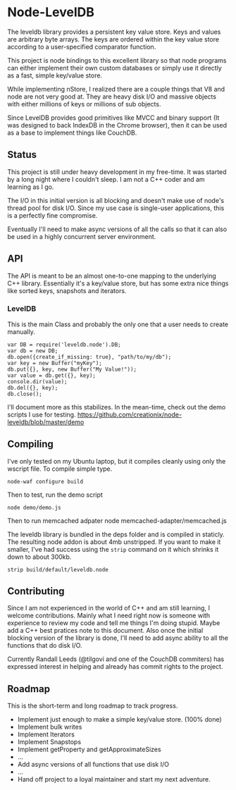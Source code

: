 # Node-LevelDB

The leveldb library provides a persistent key value store. Keys and values are arbitrary byte arrays. The keys are ordered within the key value store according to a user-specified comparator function.

This project is node bindings to this excellent library so that node programs can either implement their own custom databases or simply use it directly as a fast, simple key/value store.

While implementing nStore, I realized there are a couple things that V8 and node are not very good at.  They are heavy disk I/O and massive objects with either millions of keys or millions of sub objects.

Since LevelDB provides good primitives like MVCC and binary support (It was designed to back IndexDB in the Chrome browser), then it can be used as a base to implement things like CouchDB.

## Status

This project is still under heavy development in my free-time.  It was started by a long night where I couldn't sleep.  I am not a C++ coder and am learning as I go.

The I/O in this initial version is all blocking and doesn't make use of node's thread pool for disk I/O.  Since my use case is single-user applications, this is a perfectly fine compromise.

Eventually I'll need to make async versions of all the calls so that it can also be used in a highly concurrent server environment.

## API

The API is meant to be an almost one-to-one mapping to the underlying C++ library.  Essentially it's a key/value store, but has some extra nice things like sorted keys, snapshots and iterators.

### LevelDB

This is the main Class and probably the only one that a user needs to create manually.

    var DB = require('leveldb.node').DB;
    var db = new DB;
    db.open({create_if_missing: true}, "path/to/my/db");
    var key = new Buffer("myKey");
    db.put({}, key, new Buffer("My Value!"));
    var value = db.get({}, key);
    console.dir(value);
    db.del({}, key);
    db.close();

I'll document more as this stabilizes.  In the mean-time, check out the demo scripts I use for testing.
<https://github.com/creationix/node-leveldb/blob/master/demo>

## Compiling

I've only tested on my Ubuntu laptop, but it compiles cleanly using only the wscript file.  To compile simple type.

    node-waf configure build

Then to test, run the demo script

    node demo/demo.js

Then to run memcached adpater
    node memcached-adapter/memcached.js

The leveldb library is bundled in the deps folder and is compiled in staticly.  The resulting node addon is about 4mb unstripped.  If you want to make it smaller, I've had success using the `strip` command on it which shrinks it down to about 300kb.

    strip build/default/leveldb.node

## Contributing

Since I am not experienced in the world of C++ and am still learning, I welcome contributions.  Mainly what I need right now is someone with experience to review my code and tell me things I'm doing stupid.  Maybe add a C++ best pratices note to this document.  Also once the initial blocking version of the library is done, I'll need to add async ability to all the functions that do disk I/O.

Currently Randall Leeds (@tilgovi and one of the CouchDB commiters) has expressed interest in helping and already has commit rights to the project.

## Roadmap

This is the short-term and long roadmap to track progress.

- Implement just enough to make a simple key/value store. (100% done)
- Implement bulk writes
- Implement Iterators
- Implement Snapstops
- Implement getProperty and getApproximateSizes
- ...
- Add async versions of all functions that use disk I/O
- ...
- Hand off project to a loyal maintainer and start my next adventure.

